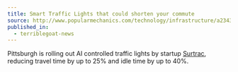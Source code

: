 ```yaml
---
title: Smart Traffic Lights that could shorten your commute
source: http://www.popularmechanics.com/technology/infrastructure/a23438/ai-traffic-lights-pittsburgh/
published_in:
  - terriblegoat-news
---
```


Pittsburgh is rolling out AI controlled traffic lights by startup [Surtrac](https://www.surtrac.net/), reducing travel time by up to 25% and idle time by up to 40%.
